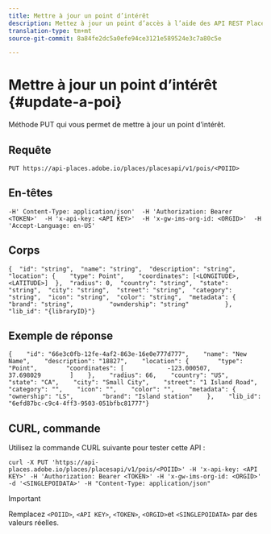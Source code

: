 ```yaml
---
title: Mettre à jour un point d’intérêt
description: Mettez à jour un point d’accès à l’aide des API REST Places.
translation-type: tm+mt
source-git-commit: 8a84fe2dc5a0efe94ce3121e589524e3c7a80c5e

---
```



# Mettre à jour un point d’intérêt {#update-a-poi}

Méthode PUT qui vous permet de mettre à jour un point d’intérêt.

## Requête

```text
PUT https://api-places.adobe.io/places/placesapi/v1/pois/<POIID>
```

## En-têtes

```text
-H' Content-Type: application/json'  -H 'Authorization: Bearer <TOKEN>'  -H 'x-api-key: <API KEY>'  -H 'x-gw-ims-org-id: <ORGID>'  -H 'Accept-Language: en-US'
```

## Corps

```text
{  "id": "string",  "name": "string",  "description": "string",  "location": {    "type": Point",    "coordinates": [<LONGITUDE>, <LATITUDE>]  },  "radius": 0,  "country": "string",  "state": "string",  "city": "string",  "street": "string",  "category": "string",  "icon": "string",  "color": "string",  "metadata": {          "brand": "string",          "owndership": "string"          },  "lib_id": "{libraryID}"}
```

## Exemple de réponse

```text
{    "id": "66e3c0fb-12fe-4af2-863e-16e0e777d777",    "name": "New Name",    "description": "18827",    "location": {        "type": "Point",        "coordinates": [            -123.000507,            37.698029        ]    },    "radius": 66,    "country": "US",    "state": "CA",    "city": "Small City",    "street": "1 Island Road",    "category": "",    "icon": "",    "color": "",    "metadata": {        "ownership": "LS",        "brand": "Island station"    },    "lib_id": "6efd87bc-c9c4-4ff3-9503-051bfbc81777"}
```

## CURL, commande

Utilisez la commande CURL suivante pour tester cette API :

```text
curl -X PUT 'https://api-places.adobe.io/places/placesapi/v1/pois/<POIID>' -H 'x-api-key: <API KEY>' -H 'Authorization: Bearer <TOKEN>' -H 'x-gw-ims-org-id: <ORGID>' -d '<SINGLEPOIDATA>' -H "Content-Type: application/json"
```

>[!IMPORTANT]
>
>Remplacez `<POIID>`, `<API KEY>`, `<TOKEN>`, `<ORGID>`et `<SINGLEPOIDATA>` par des valeurs réelles.